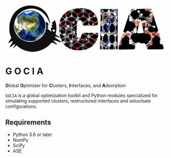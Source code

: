 ![Picture1](./gocia_logo.png)

# G O C I A

**G**lobal **O**ptimizer for **C**lusters, **I**nterfaces, and **A**dsorption

```GOCIA``` is a global optimization toolkit and Python modules specialized for simulating supported clusters, restructured interfaces and adsorbate configurations.

## Requirements

- Python 3.6 or later
- NumPy
- SciPy
- ASE

